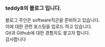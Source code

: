 ### teddy8의 블로그 입니다.

블로그 주인은 software직군을 준비하고 있습니다.<br>
이에 대한 관련 포스팅을 업로드 하고 있습니다.<br>
Git과 Github에 대한 경험치도 쌓고자 합니다.<br>
감사합니다<br>
